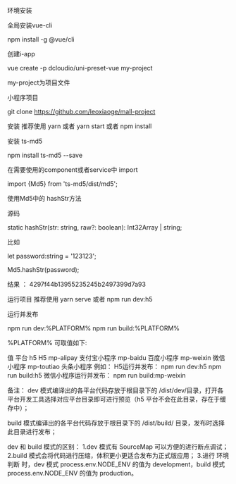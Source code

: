 
环境安装

全局安装vue-cli

npm install -g @vue/cli

创建i-app

vue create -p dcloudio/uni-preset-vue my-project

my-project为项目文件

小程序项目

git clone https://github.com/leoxiaoge/mall-project

安装 推荐使用 yarn 或者 yarn start 或者 npm install

安装 ts-md5

npm install ts-md5 --save

在需要使用的component或者service中 import

import {Md5} from 'ts-md5/dist/md5';


使用Md5中的 hashStr方法

源码

static hashStr(str: string, raw?: boolean): Int32Array | string;

比如

let password:string = '123123';

Md5.hashStr(password);

结果 ： 4297f44b13955235245b2497399d7a93

运行项目 推荐使用 yarn serve 或者 npm run dev:h5

运行并发布

npm run dev:%PLATFORM%
npm run build:%PLATFORM%

%PLATFORM% 可取值如下:

值	平台
h5	H5
mp-alipay	支付宝小程序
mp-baidu	百度小程序
mp-weixin	微信小程序
mp-toutiao	头条小程序
例如： H5运行并发布： npm run dev:h5      npm run build:h5
      微信小程序运行并发布： npm run build:mp-weixin
      
备注： 
dev 模式编译出的各平台代码存放于根目录下的 /dist/dev/目录，打开各平台开发工具选择对应平台目录即可进行预览（h5 平台不会在此目录，存在于缓存中）；

build 模式编译出的各平台代码存放于根目录下的 /dist/build/ 目录，发布时选择此目录进行发布；

dev 和 build 模式的区别：
    1.dev 模式有 SourceMap 可以方便的进行断点调试；
    2.build 模式会将代码进行压缩，体积更小更适合发布为正式版应用；
    3.进行 环境判断 时，dev 模式 process.env.NODE_ENV 的值为 development，build 模式 process.env.NODE_ENV 的值为 production。
    
